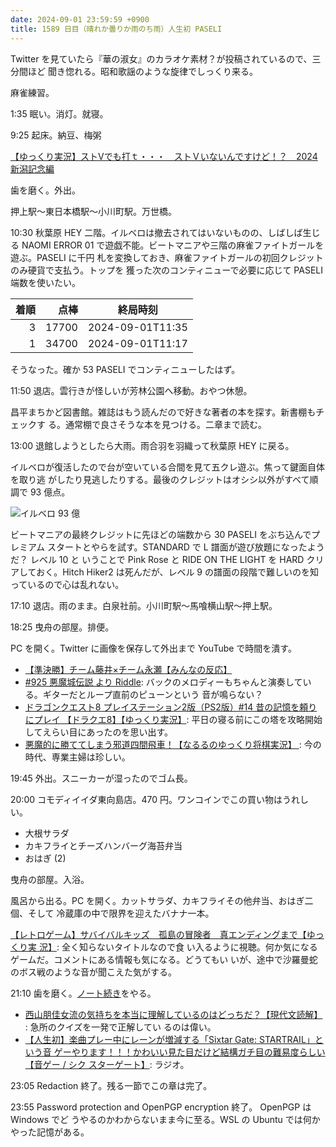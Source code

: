 ```yaml
---
date: 2024-09-01 23:59:59 +0900
title: 1589 日目（晴れか曇りか雨のち雨）人生初 PASELI
---
```


Twitter を見ていたら『華の淑女』のカラオケ素材？が投稿されているので、三分間ほど
聞き惚れる。昭和歌謡のような旋律でしっくり来る。

麻雀練習。

1:35 眠い。消灯。就寝。

9:25 起床。納豆、梅粥

[【ゆっくり実況】ストVでも打ｔ・・・　ストＶいないんですけど！？　2024新潟記念編
](https://www.youtube.com/watch?v=JZZV-Bdzv68)

歯を磨く。外出。

押上駅～東日本橋駅～小川町駅。万世橋。

10:30 秋葉原 HEY 二階。イルベロは撤去されてはいないものの、しばしば生じる NAOMI
ERROR 01 で遊戯不能。ビートマニアや三階の麻雀ファイトガールを遊ぶ。PASELI に千円
札を変換しておき、麻雀ファイトガールの初回クレジットのみ硬貨で支払う。トップを
獲った次のコンティニューで必要に応じて PASELI 端数を使いたい。

| 着順 | 点棒 | 終局時刻 |
|-----:|-----:|----------|
| 3 | 17700 | 2024-09-01T11:35 |
| 1 | 34700 | 2024-09-01T11:17 |

そうなった。確か 53 PASELI でコンティニューしたはず。

11:50 退店。雲行きが怪しいが芳林公園へ移動。おやつ休憩。

昌平まちかど図書館。雑誌はもう読んだので好きな著者の本を探す。新書棚もチェックす
る。通常棚で良さそうな本を見つける。二章まで読む。

13:00 退館しようとしたら大雨。雨合羽を羽織って秋葉原 HEY に戻る。

イルベロが復活したので台が空いている合間を見て五クレ遊ぶ。焦って鍵面自体を取り逃
がしたり見逃したりする。最後のクレジットはオシシ以外がすべて順調で 93 億点。

![イルベロ 93 億](https://pbs.twimg.com/media/GWYaXq1bQAI9CFU?format=jpg&name=small)

ビートマニアの最終クレジットに先ほどの端数から 30 PASELI をぶち込んでプレミアム
スタートとやらを試す。STANDARD で L 譜面が遊び放題になったようだ？ レベル 10 と
いうことで Pink Rose と RIDE ON THE LIGHT を HARD クリアしておく。Hitch Hiker2
は死んだが、レベル 9 の譜面の段階で難しいのを知っているので心は乱れない。

17:10 退店。雨のまま。白泉社前。小川町駅～馬喰横山駅～押上駅。

18:25 曳舟の部屋。排便。

PC を開く。Twitter に画像を保存して外出まで YouTube で時間を潰す。

* [【準決勝】チーム藤井×チーム永瀬【みんなの反応】
  ](https://www.youtube.com/watch?v=Rxi2uR4UZAs)
* [#925 悪魔城伝説 より Riddle](https://www.youtube.com/watch?v=wM0xBGDsasw):
  バックのメロディーもちゃんと演奏している。ギターだとループ直前のピューンという
  音が鳴らない？
* [ドラゴンクエスト8 プレイステーション2版（PS2版）#14 昔の記憶を頼りにプレイ
  【ドラクエ8】【ゆっくり実況】](https://www.youtube.com/watch?v=Ac_H7oHW20c):
  平日の寝る前にこの塔を攻略開始してえらい目にあったのを思い出す。
* [悪魔的に勝ててしまう邪道四間飛車！【なるるのゆっくり将棋実況】
  ](https://www.youtube.com/watch?v=XR0aVbX9__Y): 今の時代、専業主婦は珍しい。

19:45 外出。スニーカーが湿ったのでゴム長。

20:00 コモディイイダ東向島店。470 円。ワンコインでこの買い物はうれしい。

* 大根サラダ
* カキフライとチーズハンバーグ海苔弁当
* おはぎ (2)

曳舟の部屋。入浴。

風呂から出る。PC を開く。カットサラダ、カキフライその他弁当、おはぎ二個、そして
冷蔵庫の中で限界を迎えたバナナ一本。

[【レトロゲーム】サバイバルキッズ　孤島の冒険者　真エンディングまで【ゆっくり実
況】](https://www.youtube.com/watch?v=cozJhLxZQ3I): 全く知らないタイトルなので食
い入るように視聴。何か気になるゲームだ。コメントにある情報も気になる。どうてもい
いが、途中で沙羅曼蛇のボス戦のような音が聞こえた気がする。

21:10 歯を磨く。[ノート続き][262]をやる。

* [西山朋佳女流の気持ちを本当に理解しているのはどっちだ？【現代文読解】
  ](https://www.youtube.com/watch?v=-MygadaS0ss): 急所のクイズを一発で正解してい
  るのは偉い。
* [【人生初】楽曲プレー中にレーンが増減する「Sixtar Gate: STARTRAIL」という音
  ゲーやります！！！かわいい見た目だけど結構ガチ目の難易度らしい【音ゲー / シク
  スターゲート】](https://www.youtube.com/watch?v=GQepTeDuoho): ラジオ。

23:05 Redaction 終了。残る一節でこの章は完了。

23:55 Password protection and OpenPGP encryption 終了。 OpenPGP は Windows でど
うやるのかわからないまま今に至る。WSL の Ubuntu では何かやった記憶がある。

[262]: https://github.com/showa-yojyo/notebook/issues/262
